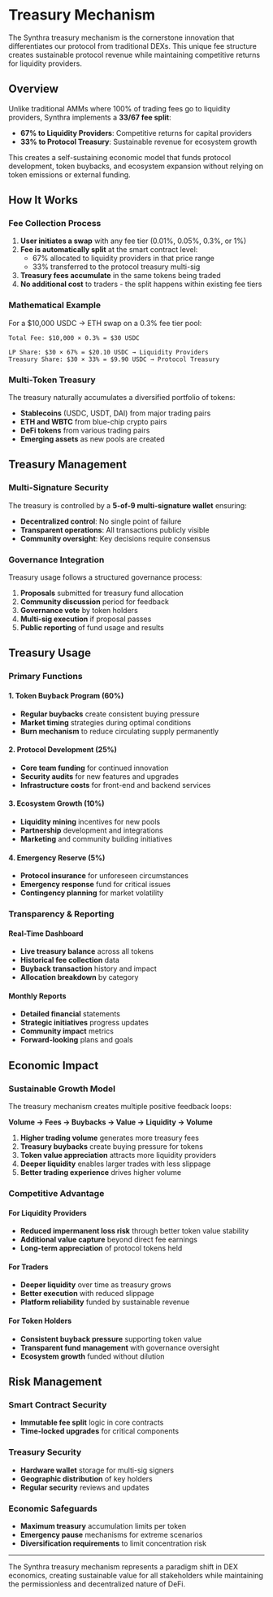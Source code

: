 # Treasury Mechanism

The Synthra treasury mechanism is the cornerstone innovation that differentiates our protocol from traditional DEXs. This unique fee structure creates sustainable protocol revenue while maintaining competitive returns for liquidity providers.

## Overview

Unlike traditional AMMs where 100% of trading fees go to liquidity providers, Synthra implements a **33/67 fee split**:

- **67% to Liquidity Providers**: Competitive returns for capital providers
- **33% to Protocol Treasury**: Sustainable revenue for ecosystem growth

This creates a self-sustaining economic model that funds protocol development, token buybacks, and ecosystem expansion without relying on token emissions or external funding.

## How It Works

### Fee Collection Process

1. **User initiates a swap** with any fee tier (0.01%, 0.05%, 0.3%, or 1%)
2. **Fee is automatically split** at the smart contract level:
   - 67% allocated to liquidity providers in that price range
   - 33% transferred to the protocol treasury multi-sig
3. **Treasury fees accumulate** in the same tokens being traded
4. **No additional cost** to traders - the split happens within existing fee tiers

### Mathematical Example

For a $10,000 USDC → ETH swap on a 0.3% fee tier pool:

```
Total Fee: $10,000 × 0.3% = $30 USDC

LP Share: $30 × 67% = $20.10 USDC → Liquidity Providers
Treasury Share: $30 × 33% = $9.90 USDC → Protocol Treasury
```

### Multi-Token Treasury

The treasury naturally accumulates a diversified portfolio of tokens:
- **Stablecoins** (USDC, USDT, DAI) from major trading pairs
- **ETH and WBTC** from blue-chip crypto pairs  
- **DeFi tokens** from various trading pairs
- **Emerging assets** as new pools are created

## Treasury Management

### Multi-Signature Security

The treasury is controlled by a **5-of-9 multi-signature wallet** ensuring:
- **Decentralized control**: No single point of failure
- **Transparent operations**: All transactions publicly visible
- **Community oversight**: Key decisions require consensus

### Governance Integration

Treasury usage follows a structured governance process:

1. **Proposals** submitted for treasury fund allocation
2. **Community discussion** period for feedback
3. **Governance vote** by token holders
4. **Multi-sig execution** if proposal passes
5. **Public reporting** of fund usage and results

## Treasury Usage

### Primary Functions

#### 1. Token Buyback Program (60%)
- **Regular buybacks** create consistent buying pressure
- **Market timing** strategies during optimal conditions
- **Burn mechanism** to reduce circulating supply permanently

#### 2. Protocol Development (25%)
- **Core team funding** for continued innovation
- **Security audits** for new features and upgrades
- **Infrastructure costs** for front-end and backend services

#### 3. Ecosystem Growth (10%)
- **Liquidity mining** incentives for new pools
- **Partnership** development and integrations
- **Marketing** and community building initiatives

#### 4. Emergency Reserve (5%)
- **Protocol insurance** for unforeseen circumstances
- **Emergency response** fund for critical issues
- **Contingency planning** for market volatility

### Transparency & Reporting

#### Real-Time Dashboard
- **Live treasury balance** across all tokens
- **Historical fee collection** data
- **Buyback transaction** history and impact
- **Allocation breakdown** by category

#### Monthly Reports
- **Detailed financial** statements
- **Strategic initiatives** progress updates  
- **Community impact** metrics
- **Forward-looking** plans and goals

## Economic Impact

### Sustainable Growth Model

The treasury mechanism creates multiple positive feedback loops:

**Volume → Fees → Buybacks → Value → Liquidity → Volume**

1. **Higher trading volume** generates more treasury fees
2. **Treasury buybacks** create buying pressure for tokens
3. **Token value appreciation** attracts more liquidity providers  
4. **Deeper liquidity** enables larger trades with less slippage
5. **Better trading experience** drives higher volume

### Competitive Advantage

#### For Liquidity Providers
- **Reduced impermanent loss risk** through better token value stability
- **Additional value capture** beyond direct fee earnings
- **Long-term appreciation** of protocol tokens held

#### For Traders
- **Deeper liquidity** over time as treasury grows
- **Better execution** with reduced slippage
- **Platform reliability** funded by sustainable revenue

#### For Token Holders
- **Consistent buyback pressure** supporting token value
- **Transparent fund management** with governance oversight
- **Ecosystem growth** funded without dilution

## Risk Management

### Smart Contract Security
- **Immutable fee split** logic in core contracts
- **Time-locked upgrades** for critical components

### Treasury Security
- **Hardware wallet** storage for multi-sig signers
- **Geographic distribution** of key holders
- **Regular security** reviews and updates

### Economic Safeguards
- **Maximum treasury** accumulation limits per token
- **Emergency pause** mechanisms for extreme scenarios  
- **Diversification requirements** to limit concentration risk

---

The Synthra treasury mechanism represents a paradigm shift in DEX economics, creating sustainable value for all stakeholders while maintaining the permissionless and decentralized nature of DeFi.

